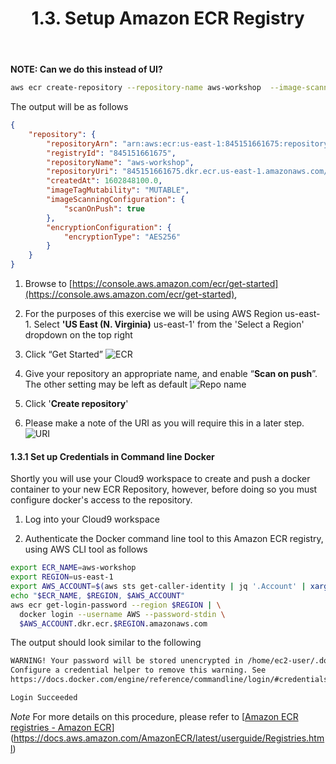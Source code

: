 ﻿---
title: "1.3. Setup Amazon ECR Registry"
chapter: false
weight: 30
---

**NOTE: Can we do this instead of UI?**
```sh
aws ecr create-repository --repository-name aws-workshop  --image-scanning-configuration scanOnPush=true
```

The output will be as follows

```JSON
{
    "repository": {
        "repositoryArn": "arn:aws:ecr:us-east-1:845151661675:repository/aws-workshop",
        "registryId": "845151661675",
        "repositoryName": "aws-workshop",
        "repositoryUri": "845151661675.dkr.ecr.us-east-1.amazonaws.com/aws-workshop",
        "createdAt": 1602848100.0,
        "imageTagMutability": "MUTABLE",
        "imageScanningConfiguration": {
            "scanOnPush": true
        },
        "encryptionConfiguration": {
            "encryptionType": "AES256"
        }
    }
}
```

1. Browse to [https://console.aws.amazon.com/ecr/get-started](https://console.aws.amazon.com/ecr/get-started),

2. For the purposes of this exercise we will be using AWS Region us-east-1. Select **'US East (N. Virginia)** us-east-1' from the 'Select a Region' dropdown on the top right

3. Click “Get Started” ![ECR](/images/30_module_1/ecr.png)

4. Give your repository an appropriate name, and enable “**Scan on push**”. The other setting may be left as default ![Repo name](/images/30_module_1/name_repo.png)

5. Click '**Create repository**'

6. Please make a note of the URI as you will require this in a later step. ![URI](/images/30_module_1/uri.png)


#### 1.3.1 Set up Credentials in Command line Docker

Shortly you will use your Cloud9 workspace to create and push a docker container to your new ECR Repository, however, before doing so you must configure docker's access to the repository.



1. Log into your Cloud9 workspace

2. Authenticate the Docker command line tool to this Amazon ECR registry, using AWS CLI tool as follows

```bash
export ECR_NAME=aws-workshop
export REGION=us-east-1
export AWS_ACCOUNT=$(aws sts get-caller-identity | jq '.Account' | xargs)
echo "$ECR_NAME, $REGION, $AWS_ACCOUNT"
aws ecr get-login-password --region $REGION | \
  docker login --username AWS --password-stdin \
  $AWS_ACCOUNT.dkr.ecr.$REGION.amazonaws.com
```

<!-- <&lt;alternative for AWS_ACCOUNT using sed instead>>

```bash
export AWS_ACCOUNT=$(aws sts get-caller-identity | grep "UserId" | sed 's/^[^"]*"\([^"]*\)".*"\([^"]*\)".*/\2/')
``` -->

The output should look similar to the following

```bash
WARNING! Your password will be stored unencrypted in /home/ec2-user/.docker/config.json.
Configure a credential helper to remove this warning. See
https://docs.docker.com/engine/reference/commandline/login/#credentials-store

Login Succeeded
```


*Note* For more details on this procedure, please refer to [[Amazon ECR registries - Amazon ECR](https://docs.aws.amazon.com/AmazonECR/latest/userguide/Registries.html)](https://docs.aws.amazon.com/AmazonECR/latest/userguide/Registries.html)
